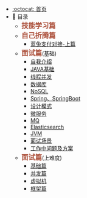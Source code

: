 - [:octocat: 首页](/README)
- :memo:  目录
  - **<font color="#AD523D" size="4">技能学习篇</font>**     
  - **<font color="#AD523D" size="4">自己折腾篇</font>**
    - [蓝兔支付对接-上篇](/document/basicInterview/fiddleTechnology.md)
  - **<font color="#AD523D" size="4">面试篇</font>**(基础)
    - [自我介绍](/document/basicInterview/IntroduceMyself.md)
    - [JAVA基础](/document/basicInterview/JAVABasics.md)
    - [线程并发](/document/basicInterview/ThreadConcurrency.md) 
    - [数据库](/document/basicInterview/Database.md)
    - [NoSQL](/document/basicInterview/NoSQL.md)
    - [Spring、SpringBoot](/document/basicInterview/Spring、SpringBoot.md)
    - [设计模式](/document/basicInterview/DesignPattern.md)
    - [微服务](/document/idea-plugin/2021-08-27-技术调研IDEA插件怎么开发.md)
    - [MQ](/document/basicInterview/MQ.md)
    - [Elasticsearch](/document/basicInterview/ES.md)
    - [JVM](/document/basicInterview/JVM.md)
    - [面试场景](/document/basicInterview/InterviewScene.md)
    - [工作中问题及方案](/document/Interview/WorkProblems.md)
  - **<font color="#AD523D" size="4">面试篇</font>**(上难度) 
    - [基础篇](/document/seniorInterview/JAVA/JAVA.md)
    - [并发篇](/document/seniorInterview/Concurrency.md)
    - [虚拟机](/document/seniorInterview/JVMChapter.md) 
    - [框架篇](/document/seniorInterview/Frame.md) 

 
 
 
 
  

